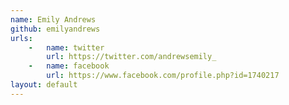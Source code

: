 ```yaml
---
name: Emily Andrews
github: emilyandrews
urls:
    -   name: twitter
        url: https://twitter.com/andrewsemily_
    -   name: facebook
        url: https://www.facebook.com/profile.php?id=1740217
layout: default
---
```

